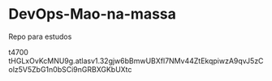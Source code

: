 # DevOps-Mao-na-massa
Repo para estudos 

t4700
tHGLxOvKcMNU9g.atlasv1.32gjw6bBmwUBXfl7NMv44ZtEkqpiwzA9qvJ5zColz5V5ZbG1n0bSCi9nGRBXGKbUXtc
